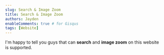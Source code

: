```yaml
---
slug: Search & Image Zoom
title: Search & Image Zoom
authors: Jayden
enableComments: true # for Gisqus
tags: [Website]
---
```


I'm happy to tell you guys that can **search** and **image zoom** on this website is supported.